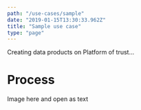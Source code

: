 ```yaml
---
path: "/use-cases/sample"
date: "2019-01-15T13:30:33.962Z"
title: "Sample use case"
type: "page"
---
```

Creating data products on Platform of trust...


# Process 

Image here and open as text
